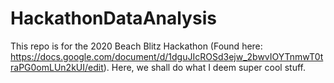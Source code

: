 # HackathonDataAnalysis
This repo is for the 2020 Beach Blitz Hackathon (Found here: https://docs.google.com/document/d/1dguJIcROSd3ejw_2bwvIOYTnmwT0traPG0omLUn2kUI/edit).
Here, we shall do what I deem super cool stuff.
